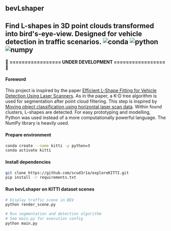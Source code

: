 ## bevLshaper
Find L-shapes in 3D point clouds transformed into bird's-eye-view. Designed for vehicle detection in traffic scenarios.
![conda](https://img.shields.io/badge/Conda-4.7.5-green.svg)
![python](https://img.shields.io/badge/Python-3.7.3-yellow.svg)
![numpy](https://img.shields.io/badge/NumPy-1.18.1-blue.svg)
---

:hammer: **================= UNDER DEVELOPMENT =================** :wrench:

#### Foreword
This project is inspired by the paper [Efficient L-Shape Fitting for Vehicle Detection Using Laser Scanners](https://www.ri.cmu.edu/wp-content/uploads/2017/07/Xiao-2017-Efficient-L-Shape-Fitting.pdf).
As in the paper, a K-D tree algorithm is used for segmentation after point cloud filtering.
This step is inspired by [Moving object classification using horizontal laser scan data](https://www.researchgate.net/profile/Huijing_Zhao/publication/224557150_Moving_object_classification_using_horizontal_laser_scan_data/links/00b7d520b05aa1a131000000/Moving-object-classification-using-horizontal-laser-scan-data.pdf).
Within found clusters, L-shapes are detected.
For easy prototyping and modelling, Python was used instead of a more computationally powerful language.
The NumPy library is heavily used.

#### Prepare environment
```bash
conda create --name kitti -y python=3
conda activate kitti
```

#### Install dependencies
```bash
git clone https://github.com/scud3r1a/exploreKITTI.git
pip install -r requirements.txt
```

#### Run bevLshaper on KITTI dataset scenes
```bash
# Display traffic scene in BEV
python render_scene.py

# Run segmentation and detection algorithm
# See main.py for execution config
python main.py
```